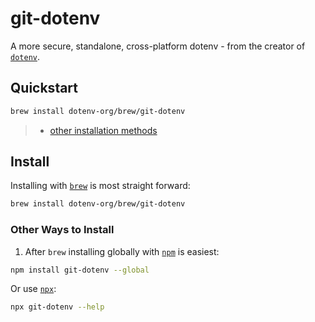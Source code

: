 # git-dotenv

A more secure, standalone, cross-platform dotenv - from the creator of [`dotenv`](https://github.com/motdotla/dotenv).

## Quickstart

```sh
brew install dotenv-org/brew/git-dotenv
```
> * [other installation methods](#install)

## Install

Installing with [`brew`](https://brew.sh) is most straight forward:

```sh
brew install dotenv-org/brew/git-dotenv
```

### Other Ways to Install

1. After `brew` installing globally with [`npm`](https://www.npmjs.com/package/git-dotenv) is easiest:

```sh
npm install git-dotenv --global
```

Or use [`npx`](https://docs.npmjs.com/cli/v8/commands/npx):

```sh
npx git-dotenv --help
```


